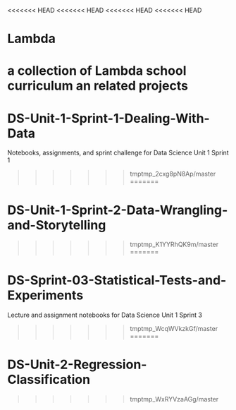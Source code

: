 <<<<<<< HEAD
<<<<<<< HEAD
<<<<<<< HEAD
<<<<<<< HEAD
# Lambda
a collection of Lambda school curriculum an related projects
=======
# DS-Unit-1-Sprint-1-Dealing-With-Data
Notebooks, assignments, and sprint challenge for Data Science Unit 1 Sprint 1
>>>>>>> tmptmp_2cxg8pN8Ap/master
=======
# DS-Unit-1-Sprint-2-Data-Wrangling-and-Storytelling
>>>>>>> tmptmp_K1YYRhQK9m/master
=======
# DS-Sprint-03-Statistical-Tests-and-Experiments
Lecture and assignment notebooks for Data Science Unit 1 Sprint 3
>>>>>>> tmptmp_WcqWVkzkGf/master
=======
# DS-Unit-2-Regression-Classification
>>>>>>> tmptmp_WxRYVzaAGg/master
